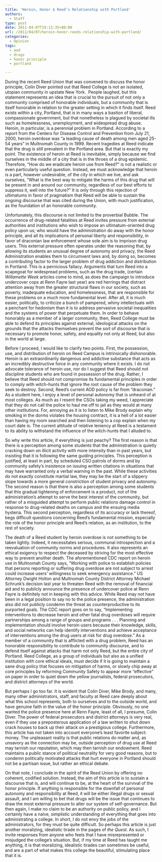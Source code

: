 ```yaml
---
title: 'Heroin, Honor & Reed’s Relationship with Portland'
authors: 
  - Staff
type: post
date: 2011-04-07T19:13:35+00:00
url: /2011/04/07/heroin-honor-reeds-relationship-with-portland/
categories:
  - Opinion
tags:
  - aod
  - drugs
  - honor principle
  - portland

---
```

During the recent Reed Union that was convened to discuss the honor principle, Colin Diver pointed out that Reed College is not an isolated, utopian community in upstate New York.  People laughed, but this statement represents an idea that is crucial to the pursuit of not only a community comprised of honorable individuals, but a community that is itself honorable in relation to the greater setting in which it finds itself. Reed exists within a city, Portland, that is in many ways a bastion of liberal, compassionate government, but that nonetheless is plagued by societal ills such as homelessness, unemployment, and widespread drug abuse. Heroin, in particular, is a perennial problem in Portland. According to a report from the Centers for Disease Control and Prevention from July 21, 2000, heroin overdose was “a leading cause of death among men aged 25-54 years” in Multnomah County in 1999. Recent tragedies at Reed indicate that the drug is still prevalent in the Portland area. But that is exactly my point. The existence of heroin at Reed is inevitable, simply because we find ourselves in the middle of a city that is in the throes of a drug epidemic. Therefore, “How do we eradicate heroin use from Reed?” is not a realistic or even particularly useful question. Instead, we must acknowledge that heroin is a part, however undesirable, of the city in which we live, and ask ourselves, “What is the best way to mitigate the harms of this drug that will be present in and around our community, regardless of our best efforts to suppress it, well into the future?” It is only through this rejection of ultimatums in favor of pragmatism that Reed will be able to sustain the ongoing discourse that was cited during the Union, with much justification, as the foundation of an honorable community.

Unfortunately, this discourse is not limited to the proverbial Bubble. The occurrence of drug-related fatalities at Reed invites pressure from external authorities and institutions who wish to impose an ultimatum-oriented drug policy upon us; who would have the administration do away with the honor principle, and all its implications of personal liberty and responsibility, in favor of draconian law enforcement whose sole aim is to imprison drug users. This external pressure often operates under the reasoning that, by allowing its students an unusual degree of autonomy and privacy, the Reed Administration enables them to circumvent laws and, by doing so, becomes a contributing factor to the larger problem of drug addiction and distribution in Portland. This is a pernicious fallacy. Arguments that turn Reed into a scapegoat for widespread problems, such as the drug trade, (certain _Willamette Week_ articles come to mind, as does the campaign to introduce undercover cops at Renn Fayre last year) are red herrings that distract attention away from the greater structural flaws in our society, such as poverty, inadequate education, and homelessness, that are responsible for these problems on a much more fundamental level. After all, it is much easier, politically, to criticize a bunch of pampered, whiny intellectuals with a penchant for hedonism than it is to address pervasive societal inequalities and the systems of power that perpetuate them. In order to behave honorably as a member of a larger community, then, Reed College must be able to defend its principles against external, ideological attacks on the grounds that the attacks themselves prevent the sort of discourse that is necessary to promote honor, safety, and equality not only at Reed, but also in the world at large.

Before I proceed, I would like to clarify two points. First, the possession, use, and distribution of heroin on Reed Campus is intrinsically dishonorable. Heroin is an extraordinarily dangerous and addictive substance that acts as an incredibly destructive force in any community where it exists. I do not advocate tolerance of heroin use, nor do I suggest that Reed should not discipline students who are found in possession of the drug. Rather, I believe that Reed should not compromise its fundamental principles in order to comply with witch-hunts that ignore the root cause of the problem they seek to destroy. Second, Reed’s current AOD policy is far from “draconian.” As a student here, I enjoy a level of personal autonomy that is unheard of at most colleges. As much as I resent the CSOs taking my weed, I appreciate that they do not call the police to haul me off to jail as they would at many other institutions. For, annoying as it is to listen to Mike Brody explain why smoking in the dorms violates the housing contract, it is a hell of a lot easier than having my room searched and then listening to a cop explain when my court date is. The current attitude of relative leniency at Reed is a testament to its ability to withstand the influence of the witch-hunts that I alluded to.

So why write this article, if everything is just peachy? The first reason is that there is a perception among some students that the administration is quietly cracking down on illicit activity with more intensity than in past years, but insisting that it is following the same guiding principles. This perception is justified, at least in part, by scheduled CSO patrols of dorms and by community safety’s insistence on issuing written citations in situations that may have warranted only a verbal warning in the past. While these activities do not exactly constitute martial law, they may be the start of a slippery slope towards a more general constriction of student privacy and autonomy. The second reason is that there is also a perception among some students that this gradual tightening of enforcement is a product, not of the administration’s attempt to serve the best interest of the community, but rather of a misguided attempt to perform public relations damage control in response to drug-related deaths on campus and the ensuing media hysteria. This second perception, regardless of its accuracy or lack thereof, begs difficult questions concerning Reed’s fundamental mission, especially the role of the honor principle and Reed’s relation, as an institution, to the rest of society.

The death of a Reed student by heroin overdose is not something to be taken lightly. Indeed, it necessitates serious, communal introspection and a reevaluation of community norms and procedures. It also represents an ethical exigency to respect the deceased by striving for the most effective way to prevent another death. The aforementioned CDC report on heroin use in Multnomah County says, “Working with police to establish policies that persons reporting or suffering drug overdose are not subject to arrest could increase users’ willingness to seek emergency assistance.” US Attorney Dwight Holton and Multnomah County District Attorney Michael Schrunk’s decision last year to threaten Reed with the removal of financial aid and to publicly announce the presence of undercover police at Renn Fayre is definitely not in keeping with this advice. While Reed may not have been in a legal position to say no to the police presence, the administration also did not publicly condemn the threat as counterproductive to its purported goals. The CDC report goes on to say, “Implementing interventions to decrease heroin and other fatal drug overdoses will require partnerships among a range of groups and programs . . . Planning and implementation should involve heroin users because their knowledge, skills, and social networks can help identify interventions and achieve acceptance of interventions among the drug users at risk for drug overdose.” As a member of a community that is afflicted with a drug problem, Reed has an honorable responsibility to contribute to community discourse, and to defend itself against attacks that harm not only Reed, but the entire city of Portland. Reed College, as a group of individuals but also as a unified institution with core ethical ideals, must decide if it is going to maintain a sane drug policy that focuses on mitigation of harms, or slowly chip away at core principles by reforming Community Safety to appear more “effective” on paper in order to quiet down the yellow journalists, federal prosecutors, and district attorneys of the world.

But perhaps I go too far. It is evident that Colin Diver, Mike Brody, and many, many other administrators, staff, and faculty at Reed care deeply about what this school represents, both to ourselves and to the outside world, and have genuine faith in the value of the honor principle. Obviously, no one wanted the police presence here at Renn Fayre, least of all, I presume, Colin Diver. The power of federal prosecutors and district attorneys is very real, even if they use a preposterous application of a law written to shut down crack houses to back up their attack on a prestigious college. Furthermore, this article has not taken into account everyone’s least favorite subject: money. The unpleasant reality is that public relations do matter and, as unsavory as the connection may be, outside perception of drug use at Reed may tarnish our reputation, which may then tarnish our endowment. Reed maintains a public stance of political neutrality for very good reasons, but to condemn politically motivated attacks that hurt everyone in Portland should not be a partisan issue, but rather an ethical debate.

On that note, I conclude in the spirit of the Reed Union by offering no coherent, codified solution. Instead, the aim of this article is to sustain a discourse that is, and will continue to be, at the heart of the survival of the honor principle. If anything is responsible for the downfall of personal autonomy and responsibility at Reed, it will be either illegal drugs or sexual assault, and I am willing to bet that drugs will be the issue that continues to draw the most external pressure to alter our system of self-governance. But then again, I make no claim to be an authority on public policy, and I certainly have a naïve, simplistic understanding of everything that goes into administrating a college. In short, I do not envy the jobs of the administrators, for they must be quite difficult. So perhaps this article is just another moralizing, idealistic tirade in the pages of _the Quest_. As such, I invite responses from anyone who feels that I have misrepresented or misjudged the college’s situation. But, if my time at Reed has taught me anything, it is that moralizing, idealistic tirades can sometimes be useful, and are a part of what makes this college the beautiful, stimulating place that it is.